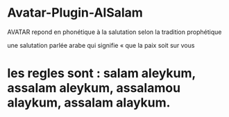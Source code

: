 # Avatar-Plugin-AlSalam
AVATAR repond en phonétique à la salutation selon la tradition prophétique

une salutation parlée arabe qui signifie « que la paix soit sur vous 

# les regles sont : salam aleykum, assalam aleykum, assalamou alaykum, assalam alaykum.
